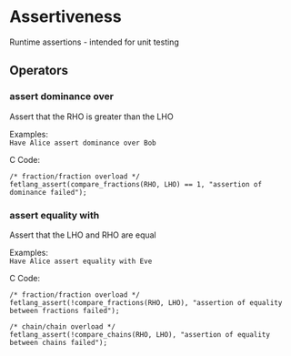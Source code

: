 # Assertiveness
Runtime assertions - intended for unit testing
## Operators
### assert dominance over
Assert that the RHO is greater than the LHO  

Examples:  
`Have Alice assert dominance over Bob`  

C Code:  

    /* fraction/fraction overload */
    fetlang_assert(compare_fractions(RHO, LHO) == 1, "assertion of dominance failed");  

### assert equality with
Assert that the LHO and RHO are equal  

Examples:  
`Have Alice assert equality with Eve`  

C Code:  

    /* fraction/fraction overload */
    fetlang_assert(!compare_fractions(RHO, LHO), "assertion of equality between fractions failed");  

    /* chain/chain overload */
    fetlang_assert(!compare_chains(RHO, LHO), "assertion of equality between chains failed");  

